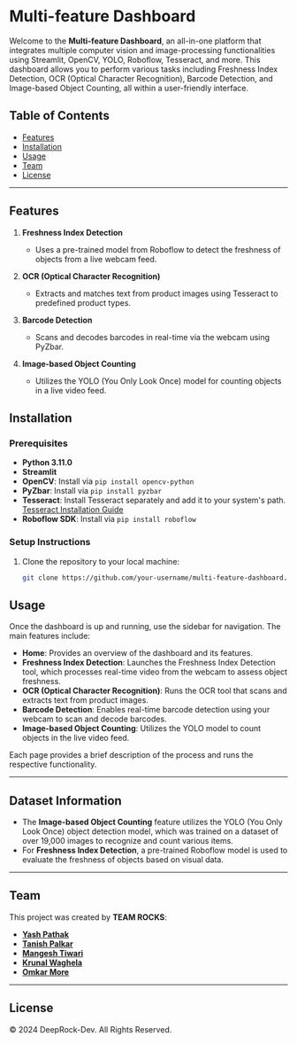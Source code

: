 # Multi-feature Dashboard

Welcome to the **Multi-feature Dashboard**, an all-in-one platform that integrates multiple computer vision and image-processing functionalities using Streamlit, OpenCV, YOLO, Roboflow, Tesseract, and more. This dashboard allows you to perform various tasks including Freshness Index Detection, OCR (Optical Character Recognition), Barcode Detection, and Image-based Object Counting, all within a user-friendly interface.

## Table of Contents
- [Features](#features)
- [Installation](#installation)
- [Usage](#usage)
- [Team](#team)
- [License](#license)

---

## Features

1. **Freshness Index Detection**
   - Uses a pre-trained model from Roboflow to detect the freshness of objects from a live webcam feed.
   
2. **OCR (Optical Character Recognition)**
   - Extracts and matches text from product images using Tesseract to predefined product types.

3. **Barcode Detection**
   - Scans and decodes barcodes in real-time via the webcam using PyZbar.

4. **Image-based Object Counting**
   - Utilizes the YOLO (You Only Look Once) model for counting objects in a live video feed.

## Installation

### Prerequisites
- **Python 3.11.0**
- **Streamlit**
- **OpenCV**: Install via `pip install opencv-python`
- **PyZbar**: Install via `pip install pyzbar`
- **Tesseract**: Install Tesseract separately and add it to your system's path. [Tesseract Installation Guide](https://github.com/tesseract-ocr/tesseract)
- **Roboflow SDK**: Install via `pip install roboflow`
  
### Setup Instructions
1. Clone the repository to your local machine:
   ```bash
   git clone https://github.com/your-username/multi-feature-dashboard.git

## Usage

Once the dashboard is up and running, use the sidebar for navigation. The main features include:

- **Home**: Provides an overview of the dashboard and its features.
- **Freshness Index Detection**: Launches the Freshness Index Detection tool, which processes real-time video from the webcam to assess object freshness.
- **OCR (Optical Character Recognition)**: Runs the OCR tool that scans and extracts text from product images.
- **Barcode Detection**: Enables real-time barcode detection using your webcam to scan and decode barcodes.
- **Image-based Object Counting**: Utilizes the YOLO model to count objects in the live video feed.

Each page provides a brief description of the process and runs the respective functionality.

---

## Dataset Information

- The **Image-based Object Counting** feature utilizes the YOLO (You Only Look Once) object detection model, which was trained on a dataset of over 19,000 images to recognize and count various items.
- For **Freshness Index Detection**, a pre-trained Roboflow model is used to evaluate the freshness of objects based on visual data.

---

## Team

This project was created by **TEAM ROCKS**:

- [**Yash Pathak**](https://www.linkedin.com/in/vindicta07/)
- [**Tanish Palkar**](https://www.linkedin.com/in/tanish-palkar-5b70492b7/)
- [**Mangesh Tiwari**](https://www.linkedin.com/in/mangesh-tiwari-3804a8273/)
- [**Krunal Waghela**](https://www.linkedin.com/in/krunal-waghela-8436ba154/)
- [**Omkar More**](https://www.linkedin.com/in/omkarmore5/)

---

## License

© 2024 DeepRock-Dev. All Rights Reserved.

